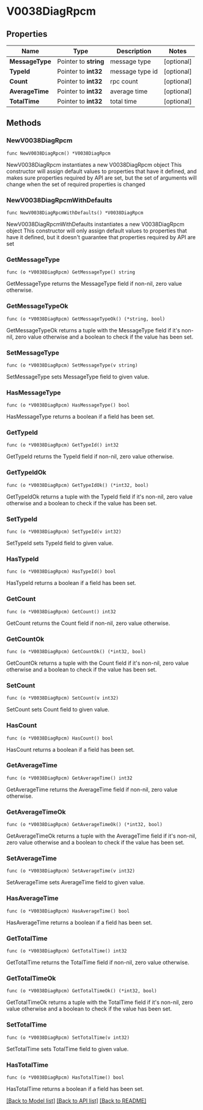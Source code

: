 # V0038DiagRpcm

## Properties

Name | Type | Description | Notes
------------ | ------------- | ------------- | -------------
**MessageType** | Pointer to **string** | message type | [optional] 
**TypeId** | Pointer to **int32** | message type id | [optional] 
**Count** | Pointer to **int32** | rpc count | [optional] 
**AverageTime** | Pointer to **int32** | average time | [optional] 
**TotalTime** | Pointer to **int32** | total time | [optional] 

## Methods

### NewV0038DiagRpcm

`func NewV0038DiagRpcm() *V0038DiagRpcm`

NewV0038DiagRpcm instantiates a new V0038DiagRpcm object
This constructor will assign default values to properties that have it defined,
and makes sure properties required by API are set, but the set of arguments
will change when the set of required properties is changed

### NewV0038DiagRpcmWithDefaults

`func NewV0038DiagRpcmWithDefaults() *V0038DiagRpcm`

NewV0038DiagRpcmWithDefaults instantiates a new V0038DiagRpcm object
This constructor will only assign default values to properties that have it defined,
but it doesn't guarantee that properties required by API are set

### GetMessageType

`func (o *V0038DiagRpcm) GetMessageType() string`

GetMessageType returns the MessageType field if non-nil, zero value otherwise.

### GetMessageTypeOk

`func (o *V0038DiagRpcm) GetMessageTypeOk() (*string, bool)`

GetMessageTypeOk returns a tuple with the MessageType field if it's non-nil, zero value otherwise
and a boolean to check if the value has been set.

### SetMessageType

`func (o *V0038DiagRpcm) SetMessageType(v string)`

SetMessageType sets MessageType field to given value.

### HasMessageType

`func (o *V0038DiagRpcm) HasMessageType() bool`

HasMessageType returns a boolean if a field has been set.

### GetTypeId

`func (o *V0038DiagRpcm) GetTypeId() int32`

GetTypeId returns the TypeId field if non-nil, zero value otherwise.

### GetTypeIdOk

`func (o *V0038DiagRpcm) GetTypeIdOk() (*int32, bool)`

GetTypeIdOk returns a tuple with the TypeId field if it's non-nil, zero value otherwise
and a boolean to check if the value has been set.

### SetTypeId

`func (o *V0038DiagRpcm) SetTypeId(v int32)`

SetTypeId sets TypeId field to given value.

### HasTypeId

`func (o *V0038DiagRpcm) HasTypeId() bool`

HasTypeId returns a boolean if a field has been set.

### GetCount

`func (o *V0038DiagRpcm) GetCount() int32`

GetCount returns the Count field if non-nil, zero value otherwise.

### GetCountOk

`func (o *V0038DiagRpcm) GetCountOk() (*int32, bool)`

GetCountOk returns a tuple with the Count field if it's non-nil, zero value otherwise
and a boolean to check if the value has been set.

### SetCount

`func (o *V0038DiagRpcm) SetCount(v int32)`

SetCount sets Count field to given value.

### HasCount

`func (o *V0038DiagRpcm) HasCount() bool`

HasCount returns a boolean if a field has been set.

### GetAverageTime

`func (o *V0038DiagRpcm) GetAverageTime() int32`

GetAverageTime returns the AverageTime field if non-nil, zero value otherwise.

### GetAverageTimeOk

`func (o *V0038DiagRpcm) GetAverageTimeOk() (*int32, bool)`

GetAverageTimeOk returns a tuple with the AverageTime field if it's non-nil, zero value otherwise
and a boolean to check if the value has been set.

### SetAverageTime

`func (o *V0038DiagRpcm) SetAverageTime(v int32)`

SetAverageTime sets AverageTime field to given value.

### HasAverageTime

`func (o *V0038DiagRpcm) HasAverageTime() bool`

HasAverageTime returns a boolean if a field has been set.

### GetTotalTime

`func (o *V0038DiagRpcm) GetTotalTime() int32`

GetTotalTime returns the TotalTime field if non-nil, zero value otherwise.

### GetTotalTimeOk

`func (o *V0038DiagRpcm) GetTotalTimeOk() (*int32, bool)`

GetTotalTimeOk returns a tuple with the TotalTime field if it's non-nil, zero value otherwise
and a boolean to check if the value has been set.

### SetTotalTime

`func (o *V0038DiagRpcm) SetTotalTime(v int32)`

SetTotalTime sets TotalTime field to given value.

### HasTotalTime

`func (o *V0038DiagRpcm) HasTotalTime() bool`

HasTotalTime returns a boolean if a field has been set.


[[Back to Model list]](../README.md#documentation-for-models) [[Back to API list]](../README.md#documentation-for-api-endpoints) [[Back to README]](../README.md)


